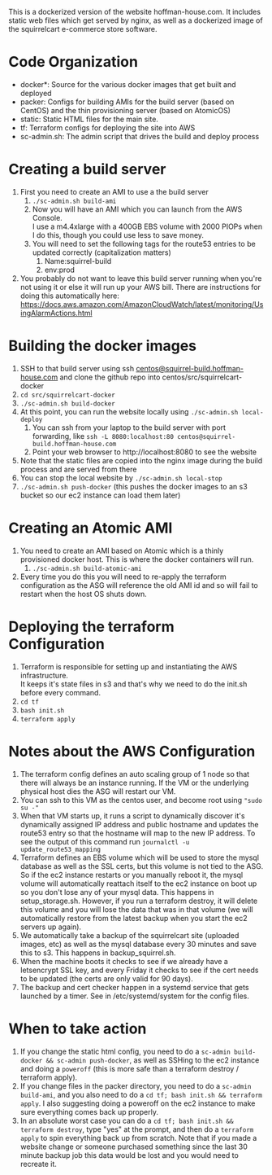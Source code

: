 This is a dockerized version of the website hoffman-house.com.  It includes 
static web files which get served by nginx, as well as a dockerized image
of the squirrelcart e-commerce store software.

# Code Organization
* docker\*: Source for the various docker images that get built and deployed
* packer: Configs for building AMIs for the build server (based on CentOS) 
and the thin provisioning server (based on AtomicOS)
* static: Static HTML files for the main site.  
* tf: Terraform configs for deploying the site into AWS
* sc-admin.sh: The admin script that drives the build and deploy process

# Creating a build server
1. First you need to create an AMI to use a the build server
   1. `./sc-admin.sh build-ami`
   1. Now you will have an AMI which you can launch from the AWS Console.  
I use a m4.4xlarge with a 400GB EBS volume with 2000 PIOPs when I do this, 
though you could use less to save money.
   1. You will need to set the following tags for the route53 entries to be updated correctly (capitalization matters)
      1. Name:squirrel-build
      1. env:prod
1. You probably do not want to leave this build server running when you're not 
using it or else it will run up your AWS bill.  There are instructions for doing
this automatically here: https://docs.aws.amazon.com/AmazonCloudWatch/latest/monitoring/UsingAlarmActions.html

# Building the docker images
1. SSH to that build server using ssh centos@squirrel-build.hoffman-house.com and clone the github repo into centos/src/squirrelcart-docker
1. `cd src/squirrelcart-docker`
1. `./sc-admin.sh build-docker`
1. At this point, you can run the website locally using `./sc-admin.sh local-deploy`
   1. You can ssh from your laptop to the build server with port forwarding, like `ssh -L 8080:localhost:80 centos@squirrel-build.hoffman-house.com`
   1. Point your web browser to http://localhost:8080 to see the website
1. Note that the static files are copied into the nginx image during the build process and are served from there
1. You can stop the local website by `./sc-admin.sh local-stop`
1. `./sc-admin.sh push-docker` (this pushes the docker images to an s3 bucket so our ec2 instance can load them later)

# Creating an Atomic AMI
1. You need to create an AMI based on Atomic which is a thinly provisioned 
docker host.  This is where the docker containers will run.
   1. `./sc-admin.sh build-atomic-ami`
1. Every time you do this you will need to re-apply the terraform configuration
as the ASG will reference the old AMI id and so will fail to restart when the 
host OS shuts down.

# Deploying the terraform Configuration
1. Terraform is responsible for setting up and instantiating the AWS infrastructure.  
It keeps it's state files in s3 and that's why we need to do the init.sh before every command.
1. `cd tf`
1. `bash init.sh`
1. `terraform apply`

# Notes about the AWS Configuration
1. The terraform config defines an auto scaling group of 1 node so that there 
will always be an instance running.  If the VM or the underlying physical host
dies the ASG will restart our VM.
1. You can ssh to this VM as the centos user, and become root using `"sudo su -"`
1. When that VM starts up, it runs a script to dynamically discover it's 
dynamically assigned IP address and public hostname and updates the route53 
entry so that the hostname will map to the new IP address.  To see the output
of this command run `journalctl -u update_route53_mapping`
1. Terraform defines an EBS volume which will be used to store the mysql
database as well as the SSL certs, but this volume is not tied to the ASG. 
So if the ec2 instance restarts or you manually reboot it, the mysql volume
will automatically reattach itself to the ec2 instance on boot up so you don't
lose any of your mysql data.  This happens in setup_storage.sh.  However, 
if you run a terraform destroy, it will delete this volume and you will lose
the data that was in that volume (we will automatically restore from the
latest backup when you start the ec2 servers up again).
1. We automatically take a backup of the squirrelcart site (uploaded images, etc) 
as well as the mysql database every 30 minutes and save this to s3.  This happens
in backup_squirrel.sh.  
1. When the machine boots it checks to see if we already have a letsencrypt SSL
key, and every Friday it checks to see if the cert needs to be updated (the certs
are only valid for 90 days).
1.  The backup and cert checker happen in a systemd service that gets launched
by a timer.  See in /etc/systemd/system for the config files.

# When to take action
1. If you change the static html config, you need to do a 
`sc-admin build-docker && sc-admin push-docker`, as well as SSHing to the ec2
instance and doing a `poweroff` (this is more safe than a 
terraform destroy / terraform apply).
1. If you change files in the packer directory, you need to do a `sc-admin build-ami`,
and you also need to do a `cd tf; bash init.sh && terraform apply`. I also suggesting 
doing a poweroff on the ec2 instance to make sure everything comes back up properly.
1. In an absolute worst case you can do a `cd tf; bash init.sh && terraform destroy`, 
type "yes" at the prompt, and then do a `terraform apply` to spin everything back up 
from scratch.  Note that if you made a website change or someone purchased something
since the last 30 minute backup job this data would be lost and you would need to 
recreate it.


